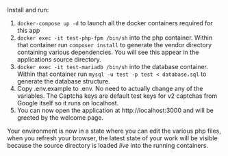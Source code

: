 Install and run:

1. `docker-compose up -d` to launch all the docker containers required for this app
1. `docker exec -it test-php-fpm /bin/sh` into the php container. Within that container run `composer install` to generate the vendor directory containing various dependencies. You will see this appear in the applications source directory.
1. `docker exec -it test-mariadb /bin/sh` into the database container. Within that container run `mysql -u test -p test < database.sql` to generate the database structure.
1. Copy .env.example to .env. No need to actually change any of the variables. The Captcha keys are default test keys for v2 captchas from Google itself so it runs on localhost.
1. You can now open the application at http://localhost:3000 and will be greeted by the welcome page.

Your environment is now in a state where you can edit the various php files, when you refresh your browser, the latest state of your work will be visible because the source directory is loaded _live_ into the running containers.